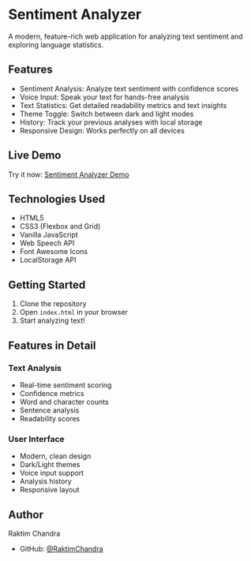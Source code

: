 # Sentiment Analyzer

A modern, feature-rich web application for analyzing text sentiment and exploring language statistics.

## Features

* Sentiment Analysis: Analyze text sentiment with confidence scores
* Voice Input: Speak your text for hands-free analysis
* Text Statistics: Get detailed readability metrics and text insights
* Theme Toggle: Switch between dark and light modes
* History: Track your previous analyses with local storage
* Responsive Design: Works perfectly on all devices

## Live Demo

Try it now: [Sentiment Analyzer Demo](https://raktimchandra.github.io/Sentiment-Analyzer/)

## Technologies Used

* HTML5
* CSS3 (Flexbox and Grid)
* Vanilla JavaScript
* Web Speech API
* Font Awesome Icons
* LocalStorage API

## Getting Started

1. Clone the repository
2. Open `index.html` in your browser
3. Start analyzing text!

## Features in Detail

### Text Analysis
- Real-time sentiment scoring
- Confidence metrics
- Word and character counts
- Sentence analysis
- Readability scores

### User Interface
- Modern, clean design
- Dark/Light themes
- Voice input support
- Analysis history
- Responsive layout

## Author

Raktim Chandra
- GitHub: [@RaktimChandra](https://github.com/RaktimChandra)
